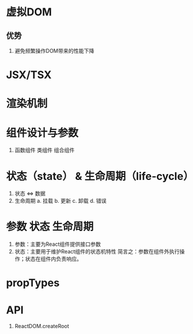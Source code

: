 # 虚拟DOM
## 优势
1. 避免频繁操作DOM带来的性能下降

# JSX/TSX

# 渲染机制

# 组件设计与参数
1. 函数组件 类组件 组合组件

# 状态（state） & 生命周期（life-cycle）
1. 状态 <=> 数据
2. 生命周期
  a. 挂载
  b. 更新
  c. 卸载
  d. 错误

# 参数 状态 生命周期
1. 参数：主要为React组件提供接口参数
2. 状态：主要用于维护React组件的状态机特性
简言之：参数在组件外执行操作；状态在组件内负责响应。

# propTypes

# API
1. ReactDOM.createRoot
